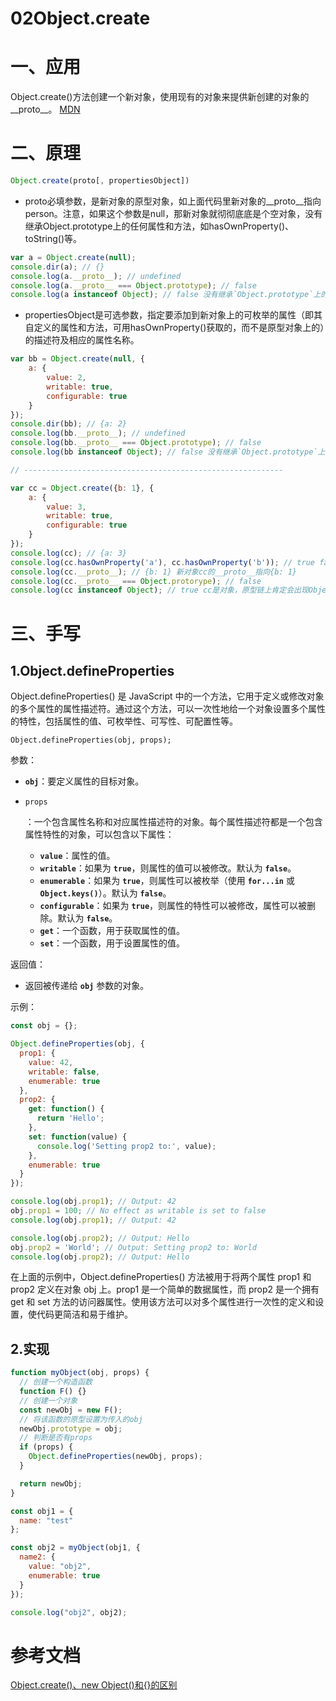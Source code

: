 # 02Object.create

# 一、应用

Object.create()方法创建一个新对象，使用现有的对象来提供新创建的对象的__proto__。 [MDN](https://link.juejin.cn/?target=https%3A%2F%2Fdeveloper.mozilla.org%2Fzh-CN%2Fdocs%2FWeb%2FJavaScript%2FReference%2FGlobal_Objects%2FObject%2Fcreate)

# 二、原理

```js
Object.create(proto[, propertiesObject])
```

+ proto必填参数，是新对象的原型对象，如上面代码里新对象的__proto__指向person。注意，如果这个参数是null，那新对象就彻彻底底是个空对象，没有继承Object.prototype上的任何属性和方法，如hasOwnProperty()、toString()等。

```js
var a = Object.create(null);
console.dir(a); // {}
console.log(a.__proto__); // undefined
console.log(a.__proto__ === Object.prototype); // false
console.log(a instanceof Object); // false 没有继承`Object.prototype`上的任何属性和方法，所以原型链上不会出现Object
```

+ propertiesObject是可选参数，指定要添加到新对象上的可枚举的属性（即其自定义的属性和方法，可用hasOwnProperty()获取的，而不是原型对象上的）的描述符及相应的属性名称。

```js
var bb = Object.create(null, {
    a: {
        value: 2,
        writable: true,
        configurable: true
    }
});
console.dir(bb); // {a: 2}
console.log(bb.__proto__); // undefined
console.log(bb.__proto__ === Object.prototype); // false
console.log(bb instanceof Object); // false 没有继承`Object.prototype`上的任何属性和方法，所以原型链上不会出现Object

// ----------------------------------------------------------

var cc = Object.create({b: 1}, {
    a: {
        value: 3,
        writable: true,
        configurable: true
    }
});
console.log(cc); // {a: 3}
console.log(cc.hasOwnProperty('a'), cc.hasOwnProperty('b')); // true false 说明第二个参数设置的是新对象自身可枚举的属性
console.log(cc.__proto__); // {b: 1} 新对象cc的__proto__指向{b: 1}
console.log(cc.__proto__ === Object.protorype); // false
console.log(cc instanceof Object); // true cc是对象，原型链上肯定会出现Object
```



# 三、手写

## 1.Object.defineProperties

Object.defineProperties() 是 JavaScript 中的一个方法，它用于定义或修改对象的多个属性的属性描述符。通过这个方法，可以一次性地给一个对象设置多个属性的特性，包括属性的值、可枚举性、可写性、可配置性等。

```
Object.defineProperties(obj, props);
```

参数：

- **`obj`**：要定义属性的目标对象。

- `props`

  ：一个包含属性名称和对应属性描述符的对象。每个属性描述符都是一个包含属性特性的对象，可以包含以下属性：

  - **`value`**：属性的值。
  - **`writable`**：如果为 **`true`**，则属性的值可以被修改。默认为 **`false`**。
  - **`enumerable`**：如果为 **`true`**，则属性可以被枚举（使用 **`for...in`** 或 **`Object.keys()`**）。默认为 **`false`**。
  - **`configurable`**：如果为 **`true`**，则属性的特性可以被修改，属性可以被删除。默认为 **`false`**。
  - **`get`**：一个函数，用于获取属性的值。
  - **`set`**：一个函数，用于设置属性的值。

返回值：

- 返回被传递给 **`obj`** 参数的对象。

示例：

```js
const obj = {};

Object.defineProperties(obj, {
  prop1: {
    value: 42,
    writable: false,
    enumerable: true
  },
  prop2: {
    get: function() {
      return 'Hello';
    },
    set: function(value) {
      console.log('Setting prop2 to:', value);
    },
    enumerable: true
  }
});

console.log(obj.prop1); // Output: 42
obj.prop1 = 100; // No effect as writable is set to false
console.log(obj.prop1); // Output: 42

console.log(obj.prop2); // Output: Hello
obj.prop2 = 'World'; // Output: Setting prop2 to: World
console.log(obj.prop2); // Output: Hello
```

在上面的示例中，Object.defineProperties() 方法被用于将两个属性 prop1 和 prop2 定义在对象 obj 上。prop1 是一个简单的数据属性，而 prop2 是一个拥有 get 和 set 方法的访问器属性。使用该方法可以对多个属性进行一次性的定义和设置，使代码更简洁和易于维护。

## 2.实现

```js
function myObject(obj, props) {
  // 创建一个构造函数
  function F() {}
  // 创建一个对象
  const newObj = new F();
  // 将该函数的原型设置为传入的obj
  newObj.prototype = obj;
  // 判断是否有props
  if (props) {
    Object.defineProperties(newObj, props);
  }

  return newObj;
}

const obj1 = {
  name: "test"
};

const obj2 = myObject(obj1, {
  name2: {
    value: "obj2",
    enumerable: true
  }
});

console.log("obj2", obj2);
```

# 参考文档

[Object.create()、new Object()和{}的区别](https://juejin.cn/post/6844903917835436045?searchId=2023072819121405C3E4A9FD7D6FDABA0F)
